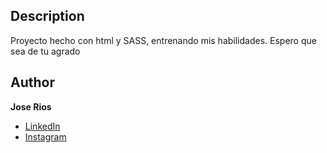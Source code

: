 ## Description
Proyecto hecho con html y SASS, entrenando mis habilidades. Espero que sea de tu agrado

## Author
**Jose Rios**

* [LinkedIn](https://www.linkedin.com/in/jose-david-rios-colmenares-384612225/)
* [Instagram](https://www.instagram.com/palitodev/)

